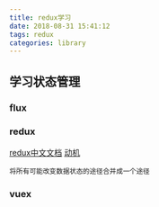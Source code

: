 ```yaml
---
title: redux学习
date: 2018-08-31 15:41:12
tags: redux
categories: library
---
```


## 学习状态管理

### flux

### redux
[redux中文文档](https://cn.redux.js.org/)
[动机](https://cn.redux.js.org/docs/introduction/Motivation.html)
```
将所有可能改变数据状态的途径合并成一个途径
```

### vuex
